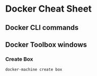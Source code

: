 # Docker Cheat Sheet

## Docker CLI commands

## Docker Toolbox windows

### Create Box

```sh
docker-machine create box
```
